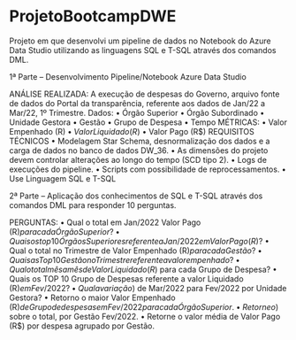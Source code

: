 # ProjetoBootcampDWE
Projeto em que desenvolvi um pipeline de dados no Notebook do Azure Data Studio utilizando as linguagens SQL e T-SQL através dos comandos DML.

1ª Parte – Desenvolvimento Pipeline/Notebook Azure Data Studio

ANÁLISE REALIZADA:
A execução de despesas do Governo, arquivo fonte de dados do Portal da transparência, referente aos dados de Jan/22 a Mar/22, 1º Trimestre.
Dados:
• Órgão Superior
• Órgão Subordinado
• Unidade Gestora
• Gestão
• Grupo de Despesa
• Tempo
MÉTRICAS:
• Valor Empenhado (R$)
• Valor Liquidado (R$)
• Valor Pago (R$)
REQUISITOS TÉCNICOS
• Modelagem Star Schema, desnormalização dos dados e a carga de dados no banco de dados DW_36.
• As dimensões do projeto devem controlar alterações ao longo do tempo (SCD tipo 2).
• Logs de execuções do pipeline.
• Scripts com possibilidade de reprocessamentos.
• Use Linguagem SQL e T-SQL

2ª Parte – Aplicação dos conhecimentos de SQL e T-SQL através dos comandos DML para responder 10 perguntas.

PERGUNTAS:
• Qual o total em Jan/2022 Valor Pago (R$) para cada Órgão Superior?
• Quais os top 10 Órgãos Superiores referente a Jan/2022 em Valor Pago (R$)?
• Qual o total no Trimestre de Valor Empenhado (R$) para cada Gestão?
• Quais as Top 10 Gestão no Trimestre referente a valor empenhado?
• Qual o total mês a mês de Valor Liquidado (R$) para cada Grupo de Despesa?
• Quais os TOP 10 Grupo de Despesas referente a valor Liquidado (R$) em Fev/2022?
• Qual a variação %(MoM) de Valor Empenhado (R$) de Mar/2022 para Fev/2022 por Unidade Gestora?
• Retorno o maior Valor Empenhado (R$) de Grupo de despesas em Fev/2022 para cada Órgão Superior.
• Retorne o % de Valor Pago (R$) sobre o total, por Gestão Fev/2022.
• Retorne o valor média de Valor Pago (R$) por despesa agrupado por Gestão.
